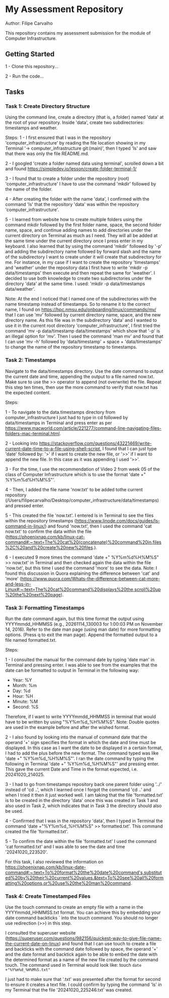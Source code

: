 # My Assessment Repository

Author: Filipe Carvalho

This repository contains my assessment submission for the module of Computer Infrastructure.

## Getting Started

1 - Clone this repository...

2 - Run the code...

## Tasks

### Task 1: Create Directory Structure

Using the command line, create a directory (that is, a folder) named 'data' at the root of your repository. Inside 'data', create two subdirectories: timestamps and weather.

Steps: 
1 - I first ensured that I was in the repository 'computer_infrastructure' by reading the file location showing in my Terminal '-> computer_infrastructure git:(main)', then I typed 'ls' and saw that there was only the file README.md.

2 - I googled 'create a folder named data using terminal', scrolled down a bit and found https://simpledev.io/lesson/create-folder-terminal-1/

3 - I found that to create a folder under the repository (root) 'computer_infrastructure' I have to use the command 'mkdir' followed by the name of the folder.

4 - After creating the folder with the name 'data', I confirmed with the command 'ls' that the repository 'data' was within the repository 'computer_infrastructure'.

5 - I learned from <Simple Dev> website how to create multiple folders using the command mkdir followed by the first folder name, space, the second folder name, space, and continue adding names to add directories under the current directory on Terminal as much as I need. They will all be added at the same time under the current directory once I press enter in my keyboard. I also learned that by using the command 'mkdir' followed by '-p' and adding the subdirectory name followed by forward slash and the name of the subdirectory I want to create under it will create that subdirectory for me. For instance, in my case if I want to create the repository 'timestamps' and 'weather' under the repository data I first have to write 'mkdir -p data/timestamps' then execute and then repeat the same for 'weather'. I decided to use both knowledge to create two subdirectories under the directory 'data' at the same time. I used: 'mkdir -p data/timestamps data/weather'. 

Note: At the end I noticed that I named one of the subdirectories with the name timestamp instead of timestamps. So to rename it to the correct name, I found on https://hpc.nmsu.edu/onboarding/linux/commands/mv/ that I can use 'mv' followed by current directory name, space, and the new directory name. As this file was in the subdirectory 'data' and I wanted to use it in the current root directory 'computer_infrastructure', I first tried the command 'mv -p data/timestamp data/timestamps' which show that '-p' is an illegal option for 'mv'. Then I used the command 'man mv' and found that I can use 'mv -h' followed by 'data/timestamp' + space + 'data/timestamps' to change the name of the repository  timestamp to timestamps.


### Task 2: Timestamps

Navigate to the data/timestamps directory. Use the date command to output the current date and time, appending the output to a file named now.txt. Make sure to use the  >> operator to append (not overwrite) the file. Repeat this step ten times, then use the more command to verify that now.txt has the expected content.

Steps:

1 - To navigate to the data.timestamps directory from computer_infrastructure I just had to type in cd followed by data/timestamps in Terminal and press enter as per https://www.macworld.com/article/221277/command-line-navigating-files-folders-mac-terminal.html.

2 - Looking into https://stackoverflow.com/questions/43221469/write-current-date-time-to-a-file-using-shell-script, I found that I can just type 'date' followed by:
'>' if I want to create the new file, or
'>>' if I want to append the new file.
In this case as it was appending I used '>>'.

3 - For the time, I use the recommendation of Video 2 from week 05 of the class of Computer Infrastructure which is to use the format 'date +" %Y%m%d%H%M%S"'.

4 - Then, I added the file name 'now.txt' to be added tothe current repository (/Users/filipecarvalho/Desktop/computer_infrastructure/data/timestamps) and pressed enter.

5 - This created the file 'now.txt'. I entered ls in Terminal to see the files within the repository timestamps (https://www.linode.com/docs/guides/ls-command-in-linux/) and found 'now.txt', then I used the command 'cat now.txt' to confirm the data within the file (https://phoenixnap.com/kb/linux-cat-command#:~:text=The%20cat%20(concatenate)%20command%20in,files%2C%20and%20create%20new%20files.).

6 - I executed 9 more times the command 'date +" %Y%m%d%H%M%S" >> now.txt' in Terminal and then checked again the data within the file 'now.txt', but this time I used the command 'more' to see the data. Note: I found this discussion in Quora explaining the difference between 'cat' and 'more' (https://www.quora.com/Whats-the-difference-between-cat-more-and-less-in-Linux#:~:text=The%20cat%20command%20displays%20the,scroll%20up%20the%20next%20page).


### Task 3: Formatting Timestamps

Run the date command again, but this time format the output using YYYYmmdd_HHMMSS (e.g., 20261114_130003 for 1:00:03 PM on November 14, 2016). Refer to the date man page (using man date) for more formatting options. (Press q to exit the man page). Append the formatted output to a file named formatted.txt.

Steps:

1 - I consulted the manual for the command date by typing 'date man' in Terminal and pressing enter. I was able to see from the examples that the date can be formatted to output in Terminal in the following way:
- Year: %Y
- Month: %m
- Day: %d
- Hour: %H
- Minute: %M
- Second: %S

Therefore, if I want to write YYYYmmdd_HHMMSS in terminal that would have to be written by using "%Y%m%d_%H%M%S". Note: Double quotes are used in the example before and after the wished format.

2 - I also found by looking into the manual of command date that the operand '+' sign specifies the format in which the date and time must be displayed.
In this case as I want the date to be displayed in a certain format, I had to add the plus before the new format. The command typed was like 'date +" %Y%m%d_%H%M%S"'.
I ran the date command by typing the following in Terminal 'date +" %Y%m%d_%H%M%S"' and pressing enter. This gave the current Date and Time in the format expected, i.e. 20241020_214025.

3 - I had to go from timestamps repository back one parent folder using '../' instead of 'cd ..', which I learned once I forgot the command 'cd ..' and when I tried it then it just worked well. I am taking that the file 'formatted.txt' is to be created in the directory 'data' once this was created in Task 1 and also used in Task 2, which indicates that in Task 3 the directory should also be used.

4 - Confirmed that I was in the repository 'data', then I typed in Terminal the command 'date +"%Y%m%d_%H%M%S" >> formatted.txt'. This command created the file 'formatted.txt'.

5 - To confirm the date within the file 'formatted.txt' I used the command 'cat formatted.txt' and I was able to see the date and time '20241020_223520'.

For this task, I also reviewed the information on https://phoenixnap.com/kb/linux-date-command#:~:text=To%20format%20the%20date%20command's,substituted%20by%20their%20current%20values.&text=To%20see%20all%20formatting%20options,or%20use%20the%20man%20command.

### Task 4: Create Timestamped Files

Use the touch command to create an empty file with a name in the YYYYmmdd_HHMMSS.txt format. You can achieve this by embedding your date command backticks ` into the touch command. You should no longer use redirection (>>) in this step.

I consulted the superuser website (https://superuser.com/questions/982156/quickest-way-to-give-file-name-the-current-date-on-linux) and found that I can use touch to create a file and backticks with the command date followed by space, the operand '+' and the date format and backtick again to be able to embed the date with the determined format as a name of the new file created by the command touch. The command used in Terminal would look like: touch `date +"%Y%m%d_%H%M%S.txt"`

I just had to make sure that '.txt' was presented after the format for second to ensure it creates a text file. I could confirm by typing the command 'ls' in my Terminal that the file '20241020_225246.txt' was created.


